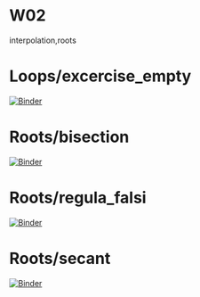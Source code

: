 # W02
interpolation,roots

# Loops/excercise_empty
[![Binder](https://mybinder.org/badge_logo.svg)](https://mybinder.org/v2/gh/pyAGH/W02/HEAD?filepath=001_excercise_empty.ipynb)
# Roots/bisection
[![Binder](https://mybinder.org/badge_logo.svg)](https://mybinder.org/v2/gh/pyAGH/W02/HEAD?filepath=01_Bisection.ipynb)

# Roots/regula_falsi
[![Binder](https://mybinder.org/badge_logo.svg)](https://mybinder.org/v2/gh/pyAGH/W02/HEAD?filepath=02_RegulaFalsi.ipynb)

# Roots/secant
[![Binder](https://mybinder.org/badge_logo.svg)](https://mybinder.org/v2/gh/pyAGH/W02/HEAD?filepath=03_Secant.ipynb)
